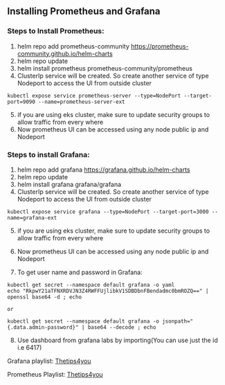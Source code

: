 ## Installing Prometheus and Grafana

### Steps to Install Prometheus:

1. helm repo add prometheus-community https://prometheus-community.github.io/helm-charts
1. helm repo update
1. helm install prometheus prometheus-community/prometheus
1. ClusterIp service will be created. So create another service of type Nodeport to access the UI from outside cluster
```
kubectl expose service prometheus-server --type=NodePort --target-port=9090 --name=prometheus-server-ext
```
5. if you are using eks cluster, make sure to update security groups to allow traffic from every where
1. Now prometheus UI can be accessed using any node public ip and Nodeport


### Steps to install Grafana:

1. helm repo add grafana https://grafana.github.io/helm-charts
1. helm repo update
1. helm install grafana grafana/grafana
1. ClusterIp service will be created. So create another service of type Nodeport to access the UI from outside cluster
```
kubectl expose service grafana --type=NodePort --target-port=3000 --name=grafana-ext
```
5. if you are using eks cluster, make sure to update security groups to allow traffic from every where
1. Now prometheus UI can be accessed using any node public ip and Nodeport


1. To get user name and password in Grafana:
```
kubectl get secret --namespace default grafana -o yaml
echo "RkpwY21aTFNXRDVJN3Z4RWFFUjlibkV1SDBDbnFBendadmc0bmROZQ==" | openssl base64 -d ; echo

or 

kubectl get secret --namespace default grafana -o jsonpath="{.data.admin-password}" | base64 --decode ; echo
```
8. Use dashboard from grafana labs by importing(You can use just the id i.e 6417)



Grafana playlist: [Thetips4you](https://www.youtube.com/playlist?list=PLVx1qovxj-akOGKSoQ5sGc5ZRfH8Tpnow)

Prometheus Playlist: [Thetips4you](https://www.youtube.com/playlist?list=PLVx1qovxj-anCTn6um3BDsoHnIr0O2tz3)
